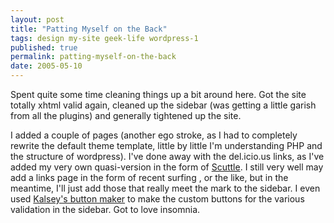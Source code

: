 ```yaml
---
layout: post
title: "Patting Myself on the Back"
tags: design my-site geek-life wordpress-1
published: true
permalink: patting-myself-on-the-back
date: 2005-05-10
---
```


Spent quite some time cleaning things up a bit around here.  Got the site totally xhtml valid again, cleaned up the sidebar (was getting a little garish from all the plugins) and generally tightened up the site.
<!--more-->
  I added a couple of pages (another ego stroke, as I had to completely rewrite the default theme template, little by little I'm understanding PHP and the structure of wordpress).  I've done away with the del.icio.us links, as I've added my very own quasi-version in the form of <a href="http://scuttle.org/">Scuttle</a>.  I still very well may add a links page in the form of recent surfing , or the like, but in the meantime, I'll just add those that really meet the mark to the sidebar. I even used <a href="http://kalsey.com/tools/buttonmaker/">Kalsey's button maker</a> to make the custom buttons for the various validation in the sidebar.
Got to love insomnia.
